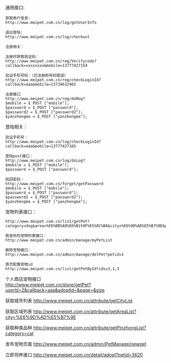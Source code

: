 
通用接口:

	获取用户信息:
	http://www.meipet.com.cn/log/getUserInfo

	退出登陆:
	http://www.meipet.com.cn/log/checkout

	注册相关：

	注册时获取验证码：
	http://www.meipet.com.cn/reg/Verifycode?callback=xxxxxxxx&mobile=13777427154

	验证手机号码：（已注册和号码错误）
	http://www.meipet.com.cn/reg/checkLoginId?callback=aaa&mobile=13734632465

	注册接口
	http://www.meipet.com.cn/reg/doReg?
	$mobile = $_POST ["mobile"];
	$password = $_POST ["password"];
	$password2 = $_POST ["password2"];
	$yanzhengma = $_POST ["yanzhengma"];


登陆相关：

	验证手机号：
	http://www.meipet.com.cn/log/checkLoginId?callback=aaa&mobile=13777427165

	登陆post接口：
	http://www.meipet.com.cn/log/doLog?
	$mobile = $_POST ["mobile"];
	$password = $_POST ["password"];

	找回密码：
	http://www.meipet.com.cn/forget/getPassword
	$mobile = $_POST ["mobile"];
	$password = $_POST ["password"];
	$password2 = $_POST ["password2"];
	$yanzhengma = $_POST ["yanzhengma"];

宠物列表接口：

	http://www.meipet.com.cn/list/getPet?category=dog&area=%E6%BB%A8%E6%B1%9F%E5%8C%BA&city=%E6%9D%AD%E5%B7%9E&page=2&size=1
	
	我发布的宠物列表接口：
	http://www.meipet.com.cn/admin/manage/myPetList
	
	删除宠物接口：
	http://www.meipet.com.cn/admin/manage/delPet?petid=1
	
	首页配置宠物id
	http://www.meipet.com.cn/list/getPetById?ids=3,1,3
	
个人商店宠物接口  	
http://www.meipet.com.cn/store/getPet?userId=2&callback=aaa&adoptId=&page=&size


获取城市列表
http://www.meipet.com.cn/attribute/getCityList

获取区域列表
http://www.meipet.com.cn/attribute/getAreaList?city=%E6%9D%AD%E5%B7%9E

获取种类品种
http://www.meipet.com.cn/attribute/getPinzhongList?category=cat

发布宠物页面
http://www.meipet.com.cn/admin/PetManage/newpet

立即领养接口
http://www.meipet.com.cn/detail/adopt?petid=3620
